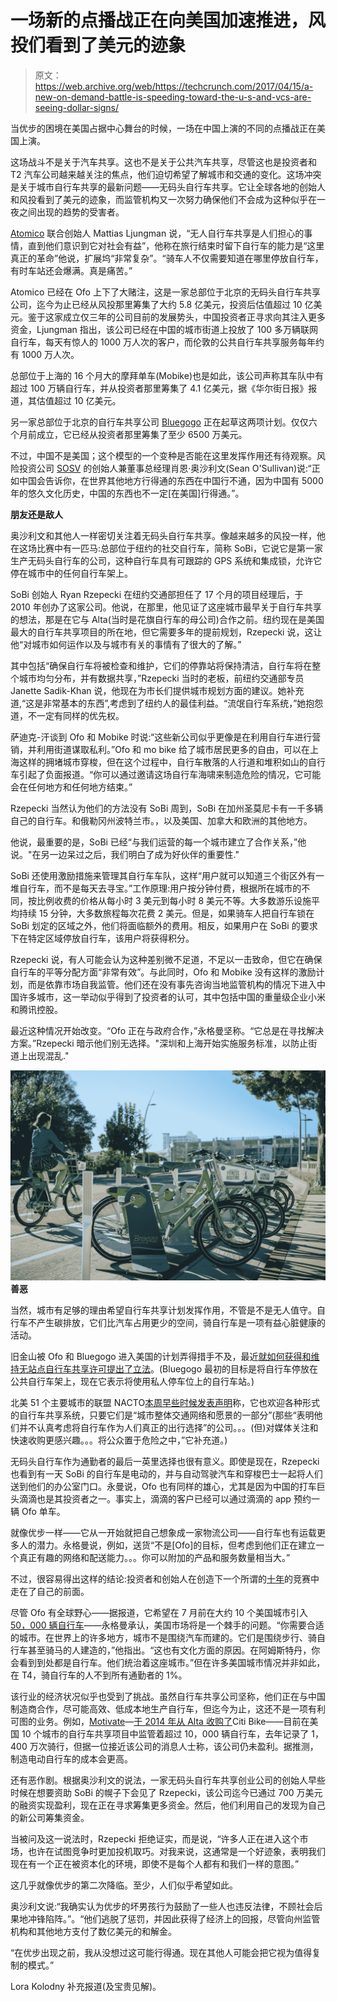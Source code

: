 # 一场新的点播战正在向美国加速推进，风投们看到了美元的迹象 

> 原文：<https://web.archive.org/web/https://techcrunch.com/2017/04/15/a-new-on-demand-battle-is-speeding-toward-the-u-s-and-vcs-are-seeing-dollar-signs/>

当优步的困境在美国占据中心舞台的时候，一场在中国上演的不同的点播战正在美国上演。

这场战斗不是关于汽车共享。这也不是关于公共汽车共享，尽管这也是投资者和 T2 汽车公司越来越关注的焦点，他们迫切希望了解城市和交通的变化。这场冲突是关于城市自行车共享的最新问题——无码头自行车共享。它让全球各地的创始人和风投看到了美元的迹象，而监管机构又一次努力确保他们不会成为这种似乎在一夜之间出现的趋势的受害者。

[Atomico](https://web.archive.org/web/20230210190500/http://www.atomico.com/) 联合创始人 Mattias Ljungman 说，“无人自行车共享是人们担心的事情，直到他们意识到它对社会有益”，他称在旅行结束时留下自行车的能力是“这里真正的革命”他说，扩展坞“非常复杂”。“骑车人不仅需要知道在哪里停放自行车，有时车站还会爆满。真是痛苦。”

Atomico 已经在 Ofo 上下了大赌注，这是一家总部位于北京的无码头自行车共享公司，迄今为止已经从风投那里筹集了大约 5.8 亿美元，投资后估值超过 10 亿美元。鉴于这家成立仅三年的公司目前的发展势头，中国投资者正寻求向其注入更多资金，Ljungman 指出，该公司已经在中国的城市街道上投放了 100 多万辆联网自行车，每天有惊人的 1000 万人次的客户，而伦敦的公共自行车共享服务每年约有 1000 万人次。

总部位于上海的 16 个月大的摩拜单车(Mobike)也是如此，该公司声称其车队中有超过 100 万辆自行车，并从投资者那里筹集了 4.1 亿美元，据《华尔街日报》报道，其估值超过 10 亿美元。

另一家总部位于北京的自行车共享公司 [Bluegogo](https://web.archive.org/web/20230210190500/https://www.bluegogo.com/us/) 正在起草这两项计划。仅仅六个月前成立，它已经从投资者那里筹集了至少 6500 万美元。

不过，中国不是美国；这个模型的一个变种是否能在这里发挥作用还有待观察。风险投资公司 [SOSV](https://web.archive.org/web/20230210190500/https://sosv.com/) 的创始人兼董事总经理肖恩·奥沙利文(Sean O'Sullivan)说:“正如中国会告诉你，在世界其他地方行得通的东西在中国行不通，因为中国有 5000 年的悠久文化历史，中国的东西也不一定[在美国]行得通。”。

**朋友还是敌人**

奥沙利文和其他人一样密切关注着无码头自行车共享。像越来越多的风投一样，他在这场比赛中有一匹马:总部位于纽约的社交自行车，简称 SoBi，它说它是第一家生产无码头自行车的公司，这种自行车具有可跟踪的 GPS 系统和集成锁，允许它停在城市中的任何自行车架上。

SoBi 创始人 Ryan Rzepecki 在纽约交通部担任了 17 个月的项目经理后，于 2010 年创办了这家公司。他说，在那里，他见证了这座城市最早关于自行车共享的想法，那是在它与 Alta(当时是花旗自行车的母公司)合作之前。纽约现在是美国最大的自行车共享项目的所在地，但它需要多年的提前规划，Rzepecki 说，这让他“对城市如何运作以及与城市有关的事情有了很大的了解。”

其中包括“确保自行车将被检查和维护，它们的停靠站将保持清洁，自行车将在整个城市均匀分布，并有数据共享，”Rzepecki 当时的老板，前纽约交通部专员 Janette Sadik-Khan 说，他现在为市长们提供城市规划方面的建议。她补充道,“这是非常基本的东西”,考虑到了纽约人的最佳利益。“流氓自行车系统，”她抱怨道，不一定有同样的优先权。

萨迪克-汗谈到 Ofo 和 Mobike 时说:“这些新公司似乎更像是在利用自行车进行营销，并利用街道谋取私利。”Ofo 和 mo bike 给了城市居民更多的自由，可以在上海这样的拥堵城市穿梭，但在这个过程中，自行车散落的人行道和堆积如山的自行车引起了负面报道。“你可以通过邀请这场自行车海啸来制造危险的情况，它可能会在任何地方和任何地方结束。”

Rzepecki 当然认为他们的方法没有 SoBi 周到，SoBi 在加州圣莫尼卡有一千多辆自己的自行车。和俄勒冈州波特兰市。，以及美国、加拿大和欧洲的其他地方。

他说，最重要的是，SoBi 已经“与我们运营的每一个城市建立了合作关系，”他说。"在另一边呆过之后，我们明白了成为好伙伴的重要性."

SoBi 还使用激励措施来管理其自行车车队，这样“用户就可以知道三个街区外有一堆自行车，而不是每天去寻宝。”工作原理:用户按分钟付费，根据所在城市的不同，按比例收费的价格从每小时 3 美元到每小时 8 美元不等。大多数游乐设施平均持续 15 分钟，大多数旅程每次花费 2 美元。但是，如果骑车人把自行车锁在 SoBi 划定的区域之外，他们将面临额外的费用。相反，如果用户在 SoBi 的要求下在特定区域停放自行车，该用户将获得积分。

Rzepecki 说，有人可能会认为这种差别微不足道，不足以一击致命，但它在确保自行车的平等分配方面“非常有效”。与此同时，Ofo 和 Mobike 没有这样的激励计划，而是依靠市场自我监管。他们还在没有事先咨询当地监管机构的情况下进入中国许多城市，这一举动似乎得到了投资者的认可，其中包括中国的重量级企业小米和腾讯控股。

最近这种情况开始改变。“Ofo 正在与政府合作，”永格曼坚称。“它总是在寻找解决方案。”Rzepecki 暗示他们别无选择。"深圳和上海开始实施服务标准，以防止街道上出现混乱."

**![](img/b755813828a820860fdb4d5e7bbacee3.png)善恶**

当然，城市有足够的理由希望自行车共享计划发挥作用，不管是不是无人值守。自行车不产生碳排放，它们比汽车占用更少的空间，骑自行车是一项有益心脏健康的活动。

旧金山被 Ofo 和 Bluegogo 进入美国的计划弄得措手不及，最近[就如何获得和维持无站点自行车共享许可提出了立法](https://web.archive.org/web/20230210190500/https://www.sfmta.com/sites/default/files/agendaitems/2017/3-21-17%20Item%2015%20Stationless%20Bike%20Share%20Permit%20Transportation%20Code%20Amendments.pdf)。(Bluegogo 最初的目标是将自行车停放在公共自行车架上，现在它表示将使用私人停车位上的自行车站。)

北美 51 个主要城市的联盟 NACTO[本周早些时候发表声明](https://web.archive.org/web/20230210190500/http://nacto.org/2017/04/13/rogue-bike-share-providers-raise-concerns-cities/)称，它也欢迎各种形式的自行车共享系统，只要它们是“城市整体交通网络和愿景的一部分”(那些“表明他们并不认真考虑将自行车作为人们真正的出行选择”的公司。。。(但)对媒体关注和快速收购更感兴趣。。。将公众置于危险之中，”它补充道。)

无码头自行车作为通勤者的最后一英里选择也很有意义。即使是现在，Rzepecki 也看到有一天 SoBi 的自行车是电动的，并与自动驾驶汽车和穿梭巴士一起将人们送到他们的办公室门口。永曼说，Ofo 也有同样的雄心，尤其是因为中国的打车巨头滴滴也是其投资者之一。事实上，滴滴的客户已经可以通过滴滴的 app 预约一辆 Ofo 单车。

就像优步一样——它从一开始就把自己想象成一家物流公司——自行车也有运载更多人的潜力。永格曼说，例如，送货“不是[Ofo]的目标，但考虑到他们正在建立一个真正有趣的网络和配送能力。。。你可以附加的产品和服务数量相当大。”

不过，很容易得出这样的结论:投资者和创始人在创造下一个所谓的[十年](https://web.archive.org/web/20230210190500/http://www.businessinsider.com/decacorn-is-the-new-unicorn-2015-3)的竞赛中走在了自己的前面。

尽管 Ofo 有全球野心——据报道，它希望在 7 月前在大约 10 个美国城市引入 [50，000 辆自行车](https://web.archive.org/web/20230210190500/https://www.wsj.com/articles/chinas-bike-sharing-startups-are-coming-to-u-s-cities-1490287361)——永格曼承认，美国市场将是一个棘手的问题。“你需要合适的城市。在世界上的许多地方，城市不是围绕汽车而建的。它们是围绕步行、骑自行车甚至骑马的人建造的，”他指出。“这也有文化方面的原因。在阿姆斯特丹，你会看到到处都是自行车。他们统治着这座城市。”但在许多美国城市情况并非如此，在 T4，骑自行车的人不到所有通勤者的 1%。

该行业的经济状况似乎也受到了挑战。虽然自行车共享公司坚称，他们正在与中国制造商合作，尽可能高效、低成本地生产自行车，但迄今为止，这还不是一项有利可图的业务。例如，[Motivate](https://web.archive.org/web/20230210190500/https://www.motivateco.com/)—[于 2014 年从 Alta 收购了](https://web.archive.org/web/20230210190500/https://www.motivateco.com/bikeshare-holdings-llc-signs-agreement-to-acquire-alta-bicycle-share/)Citi Bike——目前在美国 10 个城市的自行车共享项目中监管着超过 10，000 辆自行车，去年记录了 1，400 万次骑行，但据一位接近该公司的消息人士称，该公司仍未盈利。据推测，制造电动自行车的成本会更高。

还有恶作剧。根据奥沙利文的说法，一家无码头自行车共享创业公司的创始人早些时候在想要资助 SoBi 的幌子下会见了 Rzepecki，该公司迄今已通过 700 万美元的融资实现盈利，现在正在寻求筹集更多资金。然后，他们利用自己的发现为自己的新公司筹集资金。

当被问及这一说法时，Rzepecki 拒绝证实，而是说，“许多人正在进入这个市场，也许在试图竞争时更加投机取巧。对我来说，这通常是一个好迹象，表明我们现在有一个正在被资本化的环境，即使不是每个人都有和我们一样的意图。”

这几乎就像优步的第二次降临。至少，人们似乎希望如此。

奥沙利文说:“我确实认为优步的坏男孩行为鼓励了一些人也违反法律，不顾社会后果地冲锋陷阵。”。“他们逃脱了惩罚，并因此获得了经济上的回报，尽管向州监管机构和其他地方支付了数亿美元的和解金。

“在优步出现之前，我从没想过这可能行得通。现在其他人可能会把它视为值得复制的模式。”

Lora Kolodny 补充报道(及宝贵见解)。